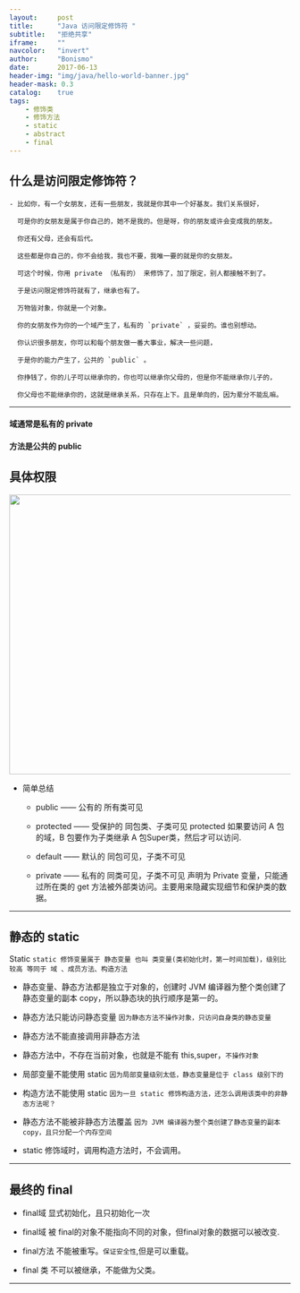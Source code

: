 ```yaml
---
layout:     post
title:      "Java 访问限定修饰符 "
subtitle:   "拒绝共享"
iframe:     ""
navcolor:   "invert"
author:     "Bonismo"
date:       2017-06-13
header-img: "img/java/hello-world-banner.jpg"
header-mask: 0.3
catalog:    true
tags:
    - 修饰类
    - 修饰方法
    - static
    - abstract
    - final
---
```


## 什么是访问限定修饰符？

    - 比如你，有一个女朋友，还有一些朋友，我就是你其中一个好基友。我们关系很好，

      可是你的女朋友是属于你自己的，她不是我的。但是呀，你的朋友或许会变成我的朋友。

      你还有父母，还会有后代。

      这些都是你自己的，你不会给我，我也不要，我唯一要的就是你的女朋友。

      可这个时候，你用 private （私有的） 来修饰了，加了限定，别人都接触不到了。

      于是访问限定修饰符就有了，继承也有了。

      万物皆对象，你就是一个对象。

      你的女朋友作为你的一个域产生了，私有的 `private` ，妥妥的。谁也别想动。

      你认识很多朋友，你可以和每个朋友做一番大事业，解决一些问题，

      于是你的能力产生了，公共的 `public` 。

      你挣钱了，你的儿子可以继承你的，你也可以继承你父母的，但是你不能继承你儿子的，

      你父母也不能继承你的，这就是继承关系，只存在上下。且是单向的，因为辈分不能乱嘛。

-----

#### 域通常是私有的 private

#### 方法是公共的 public

## 具体权限

<div>
    <img src="https://github.com/StayHungryStayFoolish/stayhungrystayfoolish.github.io/blob/master/img/java/access.png?raw=true" height="500" width="1250" />
</div>


- 简单总结

    - public —— 公有的        所有类可见

    - protected —— 受保护的   同包类、子类可见  protected 如果要访问 A 包的域，B 包要作为子类继承 A 包Super类，然后才可以访问.

    - default —— 默认的      同包可见，子类不可见

    - private —— 私有的      同类可见，子类不可见         声明为 Private 变量，只能通过所在类的 get 方法被外部类访问。主要用来隐藏实现细节和保护类的数据。

-----

## 静态的 static

Static `static 修饰变量属于 静态变量 也叫 类变量(类初始化时，第一时间加载)，级别比较高 等同于 域 、成员方法、构造方法`

- 静态变量、静态方法都是独立于对象的，创建时 JVM 编译器为整个类创建了静态变量的副本 copy，所以静态块的执行顺序是第一的。

- 静态方法只能访问静态变量 `因为静态方法不操作对象，只访问自身类的静态变量`

- 静态方法不能直接调用非静态方法

- 静态方法中，不存在当前对象，也就是不能有 this,super，`不操作对象`

- 局部变量不能使用 static `因为局部变量级别太低，静态变量是位于 class 级别下的`

- 构造方法不能使用 static `因为一旦 static 修饰构造方法，还怎么调用该类中的非静态方法呢？`

- 静态方法不能被非静态方法覆盖 `因为 JVM 编译器为整个类创建了静态变量的副本 copy，且只分配一个内存空间`

- static 修饰域时，调用构造方法时，不会调用。

----

## 最终的 final


- final域 显式初始化，且只初始化一次

- final域 被 final的对象不能指向不同的对象，但final对象的数据可以被改变.

- final方法 不能被重写。`保证安全性`,但是可以重载。

- final 类  不可以被继承，不能做为父类。

----





